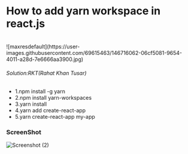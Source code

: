# How to add yarn workspace in react.js
<br>
![maxresdefault](https://user-images.githubusercontent.com/69615463/146716062-06cf5081-9654-4011-a28d-7e6666aa3900.jpg)

<h6>Solution:RKT(Rahat Khan Tusar)</h6>


+ 1.npm install -g yarn
+ 2.npm install yarn-workspaces
+ 3.yarn install
+ 4.yarn add create-react-app 
+ 5.yarn create-react-app my-app


### ScreenShot ###

![Screenshot (2)](https://user-images.githubusercontent.com/69615463/146715853-1f6c57f4-8477-4dce-a79b-9df052138677.png)











